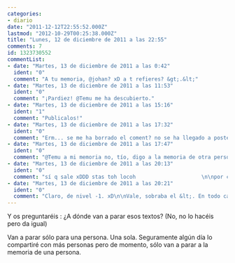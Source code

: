 ```yaml
---
categories:
- diario
date: "2011-12-12T22:55:52.000Z"
lastmod: "2012-10-29T00:25:38.000Z"
title: "Lunes, 12 de diciembre de 2011 a las 22:55"
comments: 7
id: 1323730552
commentList:
- date: "Martes, 13 de diciembre de 2011 a las 0:42"
  ident: "0"
  comment: "A tu memoria, @johan? xD a t refieres? &gt;.&lt;"
- date: "Martes, 13 de diciembre de 2011 a las 11:53"
  ident: "0"
  comment: "¡Pardiez! @Temu me ha descubierto."
- date: "Martes, 13 de diciembre de 2011 a las 15:16"
  ident: "1"
  comment: "Publicalos!"
- date: "Martes, 13 de diciembre de 2011 a las 17:32"
  ident: "0"
  comment: "Erm... se me ha borrado el coment? no se ha llegado a postear? En fin, decía..., @johan, gastas varios users? xD"
- date: "Martes, 13 de diciembre de 2011 a las 17:47"
  ident: "0"
  comment: "@Temu a mi memoria no, tío, digo a la memoria de otra persona ya se presupone que en mi memoria quedan. jaja \nAnónimo, un día de estos.\nHablando de users... creo que no te sale la ventana avisando de que vas a publicar el comentario con tu cuenta si eres un usuario de nivel &lt;0. Al menos, a mí no me salió cuando lo hice con esa cuenta."
- date: "Martes, 13 de diciembre de 2011 a las 20:13"
  ident: "0"
  comment: "sí q sale xDDD stas toh locoh                     \n\npor cierto, &lt;0? nums negativos?"
- date: "Martes, 13 de diciembre de 2011 a las 20:21"
  ident: "0"
  comment: "Claro, de nivel -1. xD\n\nVale, sobraba el &lt;. En todo caso sería &lt;1..."
---
```


Y os preguntaréis : ¿A dónde van a parar esos textos? (No, no lo hacéis pero da igual)  
  
Van a parar sólo para una persona. Una sola. Seguramente algún día lo compartiré con más personas pero de momento, sólo van a parar a la memoria de una persona.